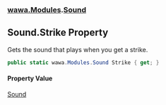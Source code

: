 ### [wawa.Modules](wawa.Modules.md 'wawa.Modules').[Sound](Sound.md 'wawa.Modules.Sound')

## Sound.Strike Property

Gets the sound that plays when you get a strike.

```csharp
public static wawa.Modules.Sound Strike { get; }
```

#### Property Value
[Sound](Sound.md 'wawa.Modules.Sound')